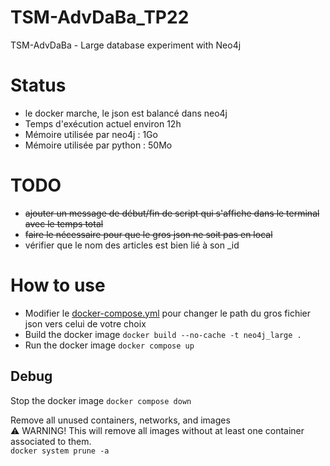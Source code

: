 # TSM-AdvDaBa_TP22
TSM-AdvDaBa - Large database experiment with Neo4j

# Status
- le docker marche, le json est balancé dans neo4j
- Temps d'exécution actuel environ 12h
- Mémoire utilisée par neo4j : 1Go
- Mémoire utilisée par python : 50Mo

# TODO
- ~~ajouter un message de début/fin de script qui s'affiche dans le terminal avec le temps total~~
- ~~faire le nécessaire pour que le gros json ne soit pas en local~~
- vérifier que le nom des articles est bien lié à son _id

# How to use
- Modifier le [docker-compose.yml](docker-compose.yml) pour changer le path du gros fichier json vers celui de votre choix
- Build the docker image
    `docker build --no-cache -t neo4j_large .`
- Run the docker image
    `docker compose up`

## Debug
Stop the docker image
    `docker compose down`

Remove all unused containers, networks, and images  
    ⚠️ WARNING! This will remove all images without at least one container associated to them.  
    `docker system prune -a`
